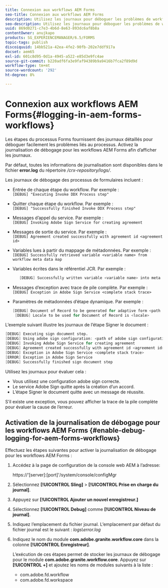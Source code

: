 ```yaml
---
title: Connexion aux workflows AEM Forms
seo-title: Connexion aux workflows AEM Forms
description: Utilisez les journaux pour déboguer les problèmes de workflow AEM Forms.
seo-description: Utilisez les journaux pour déboguer les problèmes de workflow AEM Forms.
uuid: 869d0271-c7e3-4b6d-8e63-893dc6af8b8a
contentOwner: anujkapo
products: SG_EXPERIENCEMANAGER/6.5/FORMS
topic-tags: publish
discoiquuid: 14bb521a-42ea-4fe2-90fb-202e7ddf917a
docset: aem65
exl-id: 601c8d95-0d1a-4945-a522-e85d3e9fc4ae
source-git-commit: b220adf6fa3e9faf94389b9a9416b7fca2f89d9d
workflow-type: tm+mt
source-wordcount: '292'
ht-degree: 8%

---
```


# Connexion aux workflows AEM Forms{#logging-in-aem-forms-workflows}

Les étapes du processus Forms fournissent des journaux détaillés pour déboguer facilement les problèmes liés au processus. Activez la journalisation de débogage pour les workflows AEM Forms afin d’afficher les journaux.

Par défaut, toutes les informations de journalisation sont disponibles dans le fichier **error.log** du répertoire */crx-repository/logs/*.

Les journaux de débogage des processus de formulaires incluent :

* Entrée de chaque étape du workflow. Par exemple :\
   `[DEBUG] "Executing Invoke DDX Process step"`

* Quitter chaque étape du workflow. Par exemple :\
   `[DEBUG] "Successfully finished Invoke DDX Process step"`

* Messages d’appel du service. Par exemple :\
   `[DEBUG] Invoking Adobe Sign Service for creating agreement`

* Messages de sortie du service. Par exemple :\
   `[DEBUG] Agreement created successfully with agreement id <agreement id>`

* Variables lues à partir du mappage de métadonnées. Par exemple :\
   `[DEBUG] Successfully retrieved variable <variable name> from workflow meta data map`

* Variables écrites dans le référentiel JCR. Par exemple :

   ```verilog
      [DEBUG] Successfully written variable <variable name> into meta data node at <JCR path where meta data is being written>
   ```

* Messages d’exception avec trace de pile complète. Par exemple :\
   `[DEBUG] Exception in Adobe Sign Service <complete stack trace>`

* Paramètres de métadonnées d’étape dynamique. Par exemple :

   ```verilog
   [DEBUG] Document of Record to be generated for adaptive form <path of adaptive form>
    [DEBUG] Locale to be used for Document of Record is <locale>
   ```

L’exemple suivant illustre les journaux de l’étape Signer le document :

```verilog
[DEBUG] Executing sign document step.
[DEBUG] Using adobe sign configuration: <path of adobe sign configuration>
[DEBUG] Invoking Adobe Sign Service for creating agreement
[DEBUG] Agreement created successfully with agreement id <agreement id>
[DEBUG] Exception in Adobe Sign Service <complete stack trace>
[ERROR] Exception in Adobe Sign Service
[DEBUG] Successfully finished sign document step
```

Utilisez les journaux pour évaluer cela :

* Vous utilisez une configuration adobe sign correcte.
* Le service Adobe Sign quitte après la création d’un accord.
* L’étape Signer le document quitte avec un message de réussite.

S’il existe une exception, vous pouvez afficher la trace de la pile complète pour évaluer la cause de l’erreur.

## Activation de la journalisation de débogage pour les workflows AEM Forms {#enable-debug-logging-for-aem-forms-workflows}

Effectuez les étapes suivantes pour activer la journalisation de débogage pour les workflows AEM Forms :

1. Accédez à la page de configuration de la console web AEM à l’adresse:

   https://&#39;[server]:[port]&#39;/system/console/configMgr

1. Sélectionnez **[!UICONTROL Sling]** > **[!UICONTROL Prise en charge du journal]**.
1. Appuyez sur **[!UICONTROL Ajouter un nouvel enregistreur.]**
1. Sélectionnez **[!UICONTROL Debug]** comme **[!UICONTROL Niveau de journal]**.
1. Indiquez l’emplacement du fichier journal. L’emplacement par défaut du fichier journal est le suivant : *logs\error.log*
1. Indiquez le nom du module **com.adobe.granite.workflow.core** dans la colonne **[!UICONTROL Enregistreur]**.

   L’exécution de ces étapes permet de stocker les journaux de débogage pour le module **com.adobe.granite.workflow.core**. Appuyez sur **[!UICONTROL +]** et ajoutez les noms de modules suivants à la liste :

   * com.adobe.fd.workflow
   * com.adobe.fd.workspace
